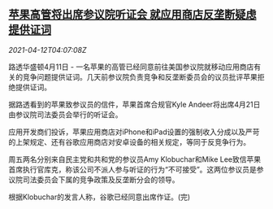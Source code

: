 <!--1618201862000-->
[苹果高管将出席参议院听证会 就应用商店反垄断疑虑提供证词](https://cn.reuters.com/article/tech-antitrust-senate-hearing-0411-sun-idCNKBS2BZ09B)
------

<div><i>2021-04-12T04:07:08Z</i></div><p>路透华盛顿4月11日 - 一名苹果的高管已经同意前往美国参议院就移动应用商店有关的竞争问题提供证词。几天前参议院负责竞争和反垄断委员会的议员批评苹果拒绝提供证词。</p><p>据路透看到的苹果致参议员的信件，苹果首席合规官Kyle Andeer将出席4月21日由参议院司法委员会举行的听证会。</p><p>应用开发商们投诉，苹果应用商店对iPhone和iPad设置的强制收入分成以及严苛的上架规定、还有谷歌应用商店对安卓设备的相关规定，等同于反竞争行为。</p><p>周五两名分别来自民主党和共和党的参议员Amy Klobuchar和Mike Lee致信苹果首席执行官库克，称该公司不派人参与听证的行为“不可接受”。这两位参议员是参议院司法委员会下属的竞争政策及反垄断分会的领导。</p><p>根据Klobuchar的发言人称，谷歌已经同意出席作证。(完)</p>
